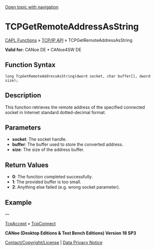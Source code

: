 [Open topic with navigation](../../../../../CANoeDEFamily.htm#Topics/CAPLFunctions/TCPIPAPI/Functions/CAPLfunctionTCPGetRemoteAddressAsString.md)

# TCPGetRemoteAddressAsString

[CAPL Functions](../../CAPLfunctions.md) » [TCP/IP API](../CAPLfunctionsTCPIPOverview.md) » TCPGetRemoteAddressAsString

**Valid for:** CANoe DE • CANoe4SW DE

## Function Syntax

```plaintext
long TcpGetRemoteAddressAsString(dword socket, char buffer[], dword size);
```

## Description

This function retrieves the remote address of the specified connected socket in Internet standard dotted-decimal format.

## Parameters

- **socket**: The socket handle.
- **buffer**: The buffer used to store the converted address.
- **size**: The size of the address buffer.

## Return Values

- **0**: The function completed successfully.
- **1**: The provided buffer is too small.
- **2**: Anything else failed (e.g. wrong socket parameter).

## Example

—

[TcpAccept](CAPLfunctionTCPAccept.md) • [TcpConnect](CAPLfunctionTCPConnect.md)

**CANoe (Desktop Editions & Test Bench Editions) Version 18 SP3**

[Contact/Copyright/License](../../../Shared/ContactCopyrightLicense.md) | [Data Privacy Notice](https://www.vector.com/int/en/company/get-info/privacy-policy/)
